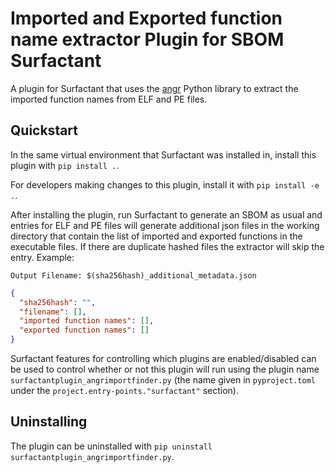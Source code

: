 # Imported and Exported function name extractor Plugin for SBOM Surfactant

A plugin for Surfactant that uses the [angr](https://github.com/angr/angr)
Python library to extract the imported function names from ELF and PE files.

## Quickstart

In the same virtual environment that Surfactant was installed in, install this plugin with `pip install .`.

For developers making changes to this plugin, install it with `pip install -e .`.

After installing the plugin, run Surfactant to generate an SBOM as usual and entries for ELF
and PE files will generate additional json files in the working directory that contain the list of imported and exported functions in the executable files.
If there are duplicate hashed files the extractor will skip the entry.
Example:

`Output Filename: $(sha256hash)_additional_metadata.json`

```json
{
  "sha256hash": "",
  "filename": [],
  "imported function names": [],
  "exported function names": []
}
```

Surfactant features for controlling which plugins are enabled/disabled can be used to control
whether or not this plugin will run using the plugin name `surfactantplugin_angrimportfinder.py` (the name given in
`pyproject.toml` under the `project.entry-points."surfactant"` section).

## Uninstalling

The plugin can be uninstalled with `pip uninstall surfactantplugin_angrimportfinder.py`.
